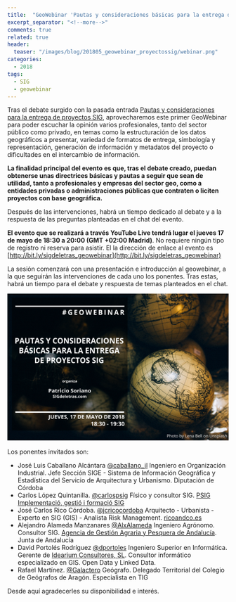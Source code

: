 ```yaml
---
title:  "GeoWebinar 'Pautas y consideraciones básicas para la entrega de proyectos SIG'"
excerpt_separator: "<!--more-->"
comments: true
related: true
header:
  teaser: "/images/blog/201805_geowebinar_proyectossig/webinar.png"
categories: 
  - 2018
tags:
  - SIG
  - geowebinar
---
```


Tras el debate surgido con la pasada entrada  [Pautas y consideraciones para la entrega de proyectos SIG](http://www.sigdeletras.com/2018/pautas_y_consideraciones_para_la_entrega_de_proyectos_sig/), aprovecharemos este primer GeoWebinar para poder escuchar la opinión varios profesionales, tanto del sector público como privado, en temas como la estructuración de los datos geográficos a presentar, variedad de formatos de entrega, simbología y representación, generación de información y metadatos del proyecto o  dificultades en el intercambio de información.

**La finalidad principal del evento es que, tras el  debate creado, puedan obtenerse unas directrices básicas y pautas a seguir que sean de  utilidad, tanto a profesionales y empresas del sector geo, como a entidades privadas o administraciones públicas que contraten o liciten proyectos con base geográfica.**

Después de las intervenciones, habrá un tiempo dedicado al debate y a la respuesta de las preguntas planteadas en el chat del evento.

**El evento que se realizará a través YouTube Live tendrá lugar el jueves 17 de mayo de 18:30 a 20:00 (GMT +02:00 Madrid)**. No requiere ningún tipo de registro ni reserva para asistir. El la dirección de enlace al evento es [http://bit.ly/sigdeletras_geowebinar](http://bit.ly/sigdeletras_geowebinar)

La sesión comenzará con una presentación e introducción al geowebinar, a la que seguirán las intervenciones de cada uno  los ponentes. Tras estas, habrá un tiempo para el debate y respuesta de temas planteados en el chat.

![Ejemplo de estructura de capas](/images/blog/201805_geowebinar_proyectossig/webinar.png)

Los ponentes invitados son:

- José Luis Caballano Alcántara [@caballano_jl](https://twitter.com/caballano_jl) Ingeniero en Organización Industrial. Jefe Sección SIGE - Sistema de Información Geográfica y Estadística del Servicio de Arquitectura y Urbanismo. Diputación de Córdoba
- Carlos López Quintanilla. [@carlospsig](https://twitter.com/carlospsig) Físico y consultor SIG. [PSIG Implementació, gestió i formació SIG](http://psig.es/ca/nosaltres/)
- José Carlos Rico Córdoba. [@jcricocordoba](https://twitter.com/jcricocordoba)  Arquitecto - Urbanista - Experto en SIG (GIS) - Analista Risk Management. [ricoandco.es](https://t.co/QNGsKRb47r)
- Alejandro Alameda Manzanares [@AlxAlameda](https://twitter.com/AlxAlameda) Ingeniero Agrónomo. Consultor SIG.  [Agencia de Gestión Agraria y Pesquera de Andalucía](http://www.juntadeandalucia.es/agenciaagrariaypesquera/agenciaagrariaypesquera/portal/web/principal).  Junta de Andalucía
- David Portolés Rodríguez  [@dportoles](https://twitter.com/dportoles) Ingeniero Superior en Informática. Gerente de [Idearium Consultores, SL](http://www.idearium-consultores.com/). Consultor informático especializado en GIS. Open Data y Linked Data.
- Rafael Martínez. [@Galactero](https://twitter.com/Galactero) Geógrafo. Delegado Territorial del Colegio de Geógrafos de Aragón. Especialista en TIG 


Desde aquí agradecerles su disponibilidad e interés.

